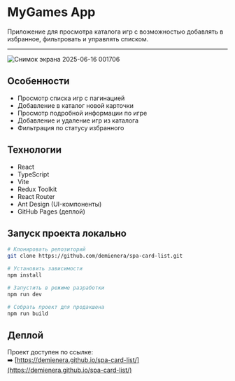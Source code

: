 # MyGames App

Приложение для просмотра каталога игр с возможностью добавлять в избранное, фильтровать и управлять списком.

---

![Снимок экрана 2025-06-16 001706](https://github.com/user-attachments/assets/65947fae-5a95-42ca-807f-3430fa05d099)


## Особенности

- Просмотр списка игр с пагинацией
- Добавление в каталог новой карточки
- Просмотр подробной информации по игре
- Добавление и удаление игр из каталога
- Фильтрация по статусу избранного

## Технологии

- React
- TypeScript
- Vite
- Redux Toolkit
- React Router
- Ant Design (UI-компоненты)
- GitHub Pages (деплой)

## Запуск проекта локально

```bash
# Клонировать репозиторий
git clone https://github.com/demienera/spa-card-list.git

# Установить зависимости
npm install

# Запустить в режиме разработки
npm run dev

# Собрать проект для продакшена
npm run build
```

## Деплой
Проект доступен по ссылке:  
➡️ [https://demienera.github.io/spa-card-list/](https://demienera.github.io/spa-card-list/)
